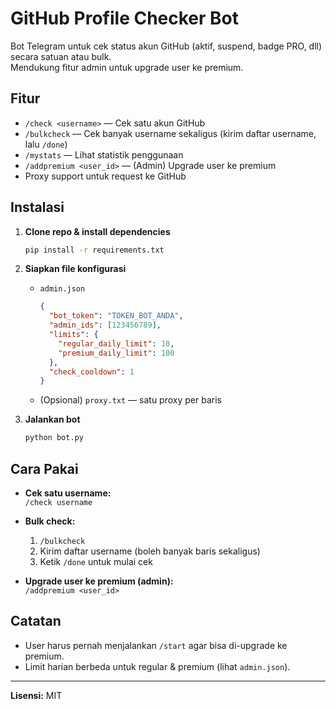 # GitHub Profile Checker Bot

Bot Telegram untuk cek status akun GitHub (aktif, suspend, badge PRO, dll) secara satuan atau bulk.  
Mendukung fitur admin untuk upgrade user ke premium.

## Fitur
- `/check <username>` — Cek satu akun GitHub
- `/bulkcheck` — Cek banyak username sekaligus (kirim daftar username, lalu `/done`)
- `/mystats` — Lihat statistik penggunaan
- `/addpremium <user_id>` — (Admin) Upgrade user ke premium
- Proxy support untuk request ke GitHub

## Instalasi

1. **Clone repo & install dependencies**
    ```bash
    pip install -r requirements.txt
    ```

2. **Siapkan file konfigurasi**
    - `admin.json`  
      ```json
      {
        "bot_token": "TOKEN_BOT_ANDA",
        "admin_ids": [123456789],
        "limits": {
          "regular_daily_limit": 10,
          "premium_daily_limit": 100
        },
        "check_cooldown": 1
      }
      ```
    - (Opsional) `proxy.txt` — satu proxy per baris

3. **Jalankan bot**
    ```bash
    python bot.py
    ```

## Cara Pakai

- **Cek satu username:**  
  `/check username`

- **Bulk check:**  
  1. `/bulkcheck`
  2. Kirim daftar username (boleh banyak baris sekaligus)
  3. Ketik `/done` untuk mulai cek

- **Upgrade user ke premium (admin):**  
  `/addpremium <user_id>`

## Catatan
- User harus pernah menjalankan `/start` agar bisa di-upgrade ke premium.
- Limit harian berbeda untuk regular & premium (lihat `admin.json`).

---

**Lisensi:** MIT